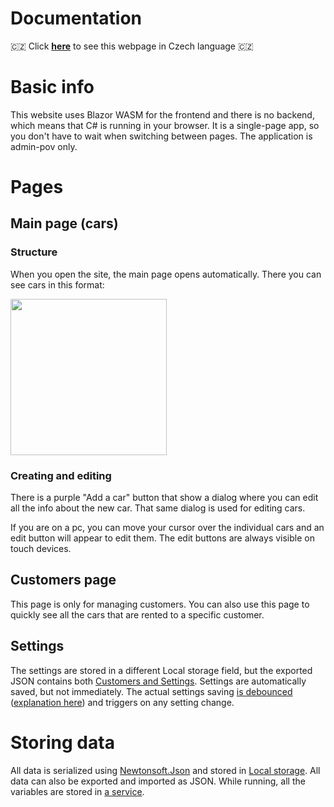 # Documentation

🇨🇿
Click <b>[here](https://github-com.translate.goog/MP3Martin/blazor-car-rental/blob/main/docs/documentation.md?_x_tr_sl=en&_x_tr_tl=cs&_x_tr_hl=cs&_x_tr_pto=wapp)</b>
to see this webpage in Czech language 🇨🇿

# Basic info

This website uses Blazor WASM for the frontend and there is no backend, which means that C# is running in your browser.
It is a single-page app, so you don't have to wait when switching between pages.
The application is admin-pov only.

# Pages

## Main page (cars)

### Structure

When you open the site, the main page opens automatically. There you can see cars in this format:

<img src="https://github.com/MP3Martin/blazor-car-rental/assets/60501493/ac3f8493-9c11-41bd-9a16-4f00f3a9a5b5" width="250" alt=""/>

### Creating and editing

There is a purple "Add a car" button that show a dialog where you can edit all the info about the new car. That same
dialog is used for editing cars.

If you are on a pc, you can move your cursor over the individual cars and an edit button will appear to edit them. The
edit buttons are always visible on touch devices.

## Customers page

This page is only for managing customers. You can also use this page to quickly see all the cars that are rented to a
specific customer.

## Settings

The settings are stored in a different Local storage field, but the exported JSON contains
both [Customers and Settings](../blazor-car-rental/Classes/SaveData.cs). Settings are automatically saved, but not
immediately. The actual settings
saving [is debounced](https://github.com/MP3Martin/blazor-car-rental/blob/main/blazor-car-rental%2FPages%2FSettings.razor#L78-L97) ([explanation here](https://medium.com/@jamischarles/what-is-debouncing-2505c0648ff1))
and triggers on any setting change.

# Storing data

All data is serialized using [Newtonsoft.Json](https://www.newtonsoft.com/json) and stored
in [Local storage](https://developer.mozilla.org/en-US/docs/Web/API/Window/localStorage#description).
All data can also be exported and imported as JSON.
While running, all the variables are stored in [a service](../blazor-car-rental/Services/StateService.cs). 
